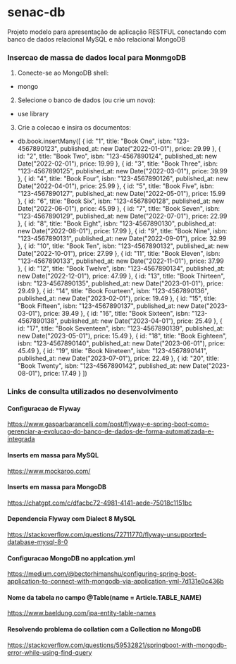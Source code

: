 # senac-db
Projeto modelo para apresentação de aplicação RESTFUL conectando com banco de dados relacional MySQL e não relacional MongoDB


### Insercao de massa de dados local para MonmgoDB

1. Conecte-se ao MongoDB shell:
 - mongo

2. Selecione o banco de dados (ou crie um novo):
 - use library

3. Crie a colecao e insira os documentos:
 - db.book.insertMany([
{ id: "1", title: "Book One", isbn: "123-4567890123", published_at: new Date("2022-01-01"), price: 29.99 },
{ id: "2", title: "Book Two", isbn: "123-4567890124", published_at: new Date("2022-02-01"), price: 19.99 },
{ id: "3", title: "Book Three", isbn: "123-4567890125", published_at: new Date("2022-03-01"), price: 39.99 },
{ id: "4", title: "Book Four", isbn: "123-4567890126", published_at: new Date("2022-04-01"), price: 25.99 },
{ id: "5", title: "Book Five", isbn: "123-4567890127", published_at: new Date("2022-05-01"), price: 15.99 },
{ id: "6", title: "Book Six", isbn: "123-4567890128", published_at: new Date("2022-06-01"), price: 45.99 },
{ id: "7", title: "Book Seven", isbn: "123-4567890129", published_at: new Date("2022-07-01"), price: 22.99 },
{ id: "8", title: "Book Eight", isbn: "123-4567890130", published_at: new Date("2022-08-01"), price: 17.99 },
{ id: "9", title: "Book Nine", isbn: "123-4567890131", published_at: new Date("2022-09-01"), price: 32.99 },
{ id: "10", title: "Book Ten", isbn: "123-4567890132", published_at: new Date("2022-10-01"), price: 27.99 },
{ id: "11", title: "Book Eleven", isbn: "123-4567890133", published_at: new Date("2022-11-01"), price: 37.99 },
{ id: "12", title: "Book Twelve", isbn: "123-4567890134", published_at: new Date("2022-12-01"), price: 47.99 },
{ id: "13", title: "Book Thirteen", isbn: "123-4567890135", published_at: new Date("2023-01-01"), price: 29.49 },
{ id: "14", title: "Book Fourteen", isbn: "123-4567890136", published_at: new Date("2023-02-01"), price: 19.49 },
{ id: "15", title: "Book Fifteen", isbn: "123-4567890137", published_at: new Date("2023-03-01"), price: 39.49 },
{ id: "16", title: "Book Sixteen", isbn: "123-4567890138", published_at: new Date("2023-04-01"), price: 25.49 },
{ id: "17", title: "Book Seventeen", isbn: "123-4567890139", published_at: new Date("2023-05-01"), price: 15.49 },
{ id: "18", title: "Book Eighteen", isbn: "123-4567890140", published_at: new Date("2023-06-01"), price: 45.49 },
{ id: "19", title: "Book Nineteen", isbn: "123-4567890141", published_at: new Date("2023-07-01"), price: 22.49 },
{ id: "20", title: "Book Twenty", isbn: "123-4567890142", published_at: new Date("2023-08-01"), price: 17.49 }
])




### Links de consulta utilizados no desenvolvimento

#### Configuracao de Flyway
https://www.gasparbarancelli.com/post/flyway-e-spring-boot-como-gerenciar-a-evolucao-do-banco-de-dados-de-forma-automatizada-e-integrada

#### Inserts em massa para MySQL
https://www.mockaroo.com/

#### Inserts em massa para MongoDB
https://chatgpt.com/c/dfacbc72-4981-4141-aede-75018c1151bc

#### Dependencia Flyway com Dialect 8 MySQL
https://stackoverflow.com/questions/72711770/flyway-unsupported-database-mysql-8-0

#### Configuracao MongoDB no applcation.yml
https://medium.com/@bectorhimanshu/configuring-spring-boot-application-to-connect-with-mongodb-via-application-yml-7d131e0c436b

#### Nome da tabela no campo @Table(name = Article.TABLE_NAME)
https://www.baeldung.com/jpa-entity-table-names

#### Resolvendo problema do collation com a Collection no MongoDB
https://stackoverflow.com/questions/59532821/springboot-with-mongodb-error-while-using-find-query


